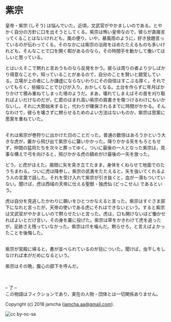 

# 紫宗

皇帝・紫宗 (しそう) は悩んでいた。近頃，文武官がやかましいのである。とやかく自分の方針に口を出そうとしてくる。紫宗は怖い皇帝なので，彼らが直接言ってくることはないけれども，風の便り，いや，暴風雨のように，好き放題言っているのが伝わってくる。そのなかには紫宗の治政をほめたたえるものも多いけれども，そんなことで口を開く暇があるのなら，その時間手を動かして働いてほしいと思っている。  

とはいえそこで黙れと言おうものなら反発をかう。彼らは周りの者より少しばかり得意なことや，知っていることがあるので，自分のことを賢いと錯覚している。立場が上の者にしか謙虚にならないわりにその自信はすこぶる厚く，それでいてもろく，些細なことでひびが入り，おかしくなる。土台を作らずに年月ばかりかけて積み重ねてしまった塔のようだ。まあ，壊れてしまえばその首を刈り取ればよいだけなのだが，仁君のほまれ高い紫宗の肩書きを傷つけるわけにもいかないし，それに大勢始末すると，代わりが確保されるまでに時間がかかる。そんなわけで，彼らを壊さずに黙らせるためのよい方法はないものか，紫宗は思案に思案を重ねていた。  

<br>  
それは紫宗が巻狩りに出かけた日のことだった。普通の数倍はあろうかという大きな虎が，叢から飛び出て紫宗らに襲いかかった。降りかかる矢をもろともせず，仲間の猛将たちを次々と葬ってゆく。ついに最後の一人となった紫宗は，見事な構えで弓を向けると，飛びかかる虎の額めがけ最後の一矢を放った。  

どう，と虎がほえた。眉間に矢を突き立てたまま，身体をくねらせて地面でのたうちまわる。ついに虎は降参し，紫宗の武勇をたたえると，矢を抜いてくれるよう人の言葉で話した。それを受け入れて紫宗が引き抜くと，血が一滴もついていない。聞けば，虎は西域の天帝に仕える聖獣・独虎仙 (どっこせん) であるという。  

虎は自分を見逃したかわりに願いをひとつかなえると言った。紫宗はすぐさま部下になれと言ったが，天帝の使いである虎にそれはできないという。すると紫宗は文武官がやかましいので黙らせたいと言った。虎は，口も開けないほど働かせればよいとだけ言い，その身を叢に投げた。紫宗は草をかきわけて虎を追ったが，足跡さえ残っていなかった。紫宗は爪を噛んだ。黙らせろ，と言えばよかったことを後悔した。  

<br>  
紫宗が宮殿に帰ると，書が並べられているのが目についた。聞けば，虫干しをしなければ本がだめになるという。  

紫宗はその晩，腹心の部下を呼んだ。  

<br>  
<br>  
&#x2013; 了 &#x2013;  

<br>  
この物語はフィクションであり，実在の人物・団体とは一切関係ありません。  

Copyright (c) 2018 jamcha (jamcha.aa@gmail.com).  

![cc by-nc-sa](https://i.creativecommons.org/l/by-nc-sa/4.0/88x31.png)  

